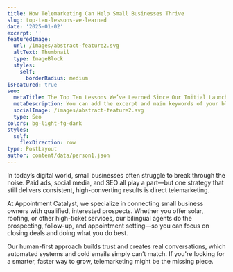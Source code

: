 ```yaml
---
title: How Telemarketing Can Help Small Businesses Thrive
slug: top-ten-lessons-we-learned
date: '2025-01-02'
excerpt: ''
featuredImage:
  url: /images/abstract-feature2.svg
  altText: Thumbnail
  type: ImageBlock
  styles:
    self:
      borderRadius: medium
isFeatured: true
seo:
  metaTitle: The Top Ten Lessons We’ve Learned Since Our Initial Launch
  metaDescription: You can add the excerpt and main keywords of your blog post here.
  socialImage: /images/abstract-feature2.svg
  type: Seo
colors: bg-light-fg-dark
styles:
  self:
    flexDirection: row
type: PostLayout
author: content/data/person1.json
---
```

In today’s digital world, small businesses often struggle to break through the noise. Paid ads, social media, and SEO all play a part—but one strategy that still delivers consistent, high-converting results is direct telemarketing.

At Appointment Catalyst, we specialize in connecting small business owners with qualified, interested prospects. Whether you offer solar, roofing, or other high-ticket services, our bilingual agents do the prospecting, follow-up, and appointment setting—so you can focus on closing deals and doing what you do best.

Our human-first approach builds trust and creates real conversations, which automated systems and cold emails simply can’t match. If you're looking for a smarter, faster way to grow, telemarketing might be the missing piece.
